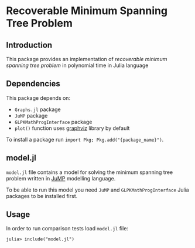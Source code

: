 Recoverable Minimum Spanning Tree Problem
=========================================

Introduction
------------
This package provides an implementation of _recoverable minimum spanning tree problem_ in polynomial time in Julia language

Dependencies
------------
This package depends on:

* `Graphs.jl` package
* `JuMP` package
* `GLPKMathProgInterface` package
* `plot()` function uses [graphviz](http://www.graphviz.org/) library by default

To install a package run `import Pkg; Pkg.add("{package_name}")`.

model.jl
----------
`model.jl` file contains a model for solving the minimum spanning tree problem written in
[JuMP](http://www.juliaopt.org/notebooks/Shuvomoy%20-%20Getting%20started%20with%20JuMP.html]) modelling language.

To be able to run this model you need `JuMP` and `GLPKMathProgInterface` Julia packages to be installed first.

Usage
-----
In order to run comparison tests load `model.jl` file:
```
julia> include("model.jl")
```
